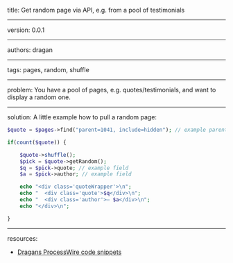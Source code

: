 title: Get random page via API, e.g. from a pool of testimonials

----

version: 0.0.1

----

authors: dragan

----

tags: pages, random, shuffle

----

problem:
You have a pool of pages, e.g. quotes/testimonials, and want to display a random one.

----

solution:
A little example how to pull a random page:
```PHP
$quote = $pages->find("parent=1041, include=hidden"); // example parent

if(count($quote)) {

	$quote->shuffle();
	$pick = $quote->getRandom();
	$q = $pick->quote; // example field
	$a = $pick->author; // example field

	echo "<div class='quoteWrapper'>\n";
	echo "	<div class='quote'>$q</div>\n";
	echo "	<div class='author'>— $a</div>\n";
	echo "</div>\n";

}
```

----

resources:
* [Dragans ProcessWire code snippets](https://github.com/dragan1700/pw/blob/master/randomQuote.inc)
